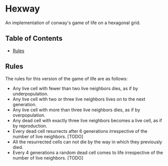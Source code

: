 # Hexway

An implementation of conway's game of life on a hexagonal grid. 

## Table of Contents

- [Rules](#rules)

## Rules

The rules for this version of the game of life are as follows:
- Any live cell with fewer than two live neighbors dies, as if by underpopulation.
- Any live cell with two or three live neighbors lives on to the next generation.
- Any live cell with more than three live neighbors dies, as if by overpopulation.
- Any dead cell with exactly three live neighbors becomes a live cell, as if by reproduction.
- Every dead cell resurrects after 6 generations irrespective of the number of live neighbors. [TODO]
- All the resurrected cells can not die by the way in which they previously died.
- Every 4 generations a random dead cell comes to life irrespective of the number of live neighbors. [TODO]
